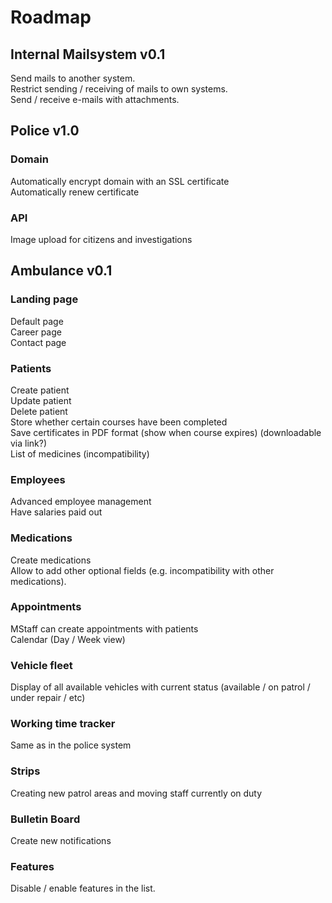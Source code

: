 # Roadmap

## Internal Mailsystem v0.1

<cb /> Send mails to another system.<br>
<cb /> Restrict sending / receiving of mails to own systems.<br>
<cb /> Send / receive e-mails with attachments.

## Police v1.0

### Domain

<cb /> Automatically encrypt domain with an SSL certificate<br>
<cb /> Automatically renew certificate

### API
<cb /> Image upload for citizens and investigations

## Ambulance v0.1

### Landing page
<cb checked="true" /> Default page<br>
<cb checked="true" /> Career page<br>
<cb checked="true" /> Contact page<br>

### Patients
<cb /> Create patient<br>
<cb /> Update patient<br>
<cb /> Delete patient<br>
<cb /> Store whether certain courses have been completed<br />
<cb /> Save certificates in PDF format (show when course expires) (downloadable via link?)<br>
<cb /> List of medicines (incompatibility)


### Employees
<cb /> Advanced employee management<br>
<cb /> Have salaries paid out <br />

### Medications
<cb /> Create medications<br />
<cb /> Allow to add other optional fields (e.g. incompatibility with other medications). <br />

### Appointments
<cb /> MStaff can create appointments with patients <br />
<cb /> Calendar (Day / Week view)

### Vehicle fleet
<cb /> Display of all available vehicles with current status (available / on patrol / under repair / etc)

### Working time tracker
<cb /> Same as in the police system

### Strips
<cb /> Creating new patrol areas and moving staff currently on duty

### Bulletin Board
<cb /> Create new notifications

### Features
<cb checked="true" /> Disable / enable features in the list.